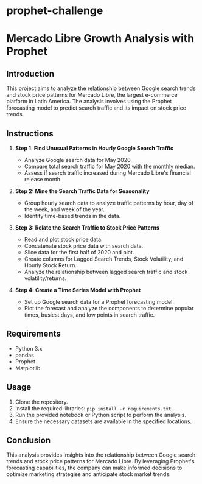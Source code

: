 # prophet-challenge

# Mercado Libre Growth Analysis with Prophet

## Introduction
This project aims to analyze the relationship between Google search trends and stock price patterns for Mercado Libre, the largest e-commerce platform in Latin America. The analysis involves using the Prophet forecasting model to predict search traffic and its impact on stock price trends.

## Instructions
1. **Step 1: Find Unusual Patterns in Hourly Google Search Traffic**
   - Analyze Google search data for May 2020.
   - Compare total search traffic for May 2020 with the monthly median.
   - Assess if search traffic increased during Mercado Libre's financial release month.

2. **Step 2: Mine the Search Traffic Data for Seasonality**
   - Group hourly search data to analyze traffic patterns by hour, day of the week, and week of the year.
   - Identify time-based trends in the data.

3. **Step 3: Relate the Search Traffic to Stock Price Patterns**
   - Read and plot stock price data.
   - Concatenate stock price data with search data.
   - Slice data for the first half of 2020 and plot.
   - Create columns for Lagged Search Trends, Stock Volatility, and Hourly Stock Return.
   - Analyze the relationship between lagged search traffic and stock volatility/returns.

4. **Step 4: Create a Time Series Model with Prophet**
   - Set up Google search data for a Prophet forecasting model.
   - Plot the forecast and analyze the components to determine popular times, busiest days, and low points in search traffic.

## Requirements
- Python 3.x
- pandas
- Prophet
- Matplotlib

## Usage
1. Clone the repository.
2. Install the required libraries: `pip install -r requirements.txt`.
3. Run the provided notebook or Python script to perform the analysis.
4. Ensure the necessary datasets are available in the specified locations.

## Conclusion
This analysis provides insights into the relationship between Google search trends and stock price patterns for Mercado Libre. By leveraging Prophet's forecasting capabilities, the company can make informed decisions to optimize marketing strategies and anticipate stock market trends.

